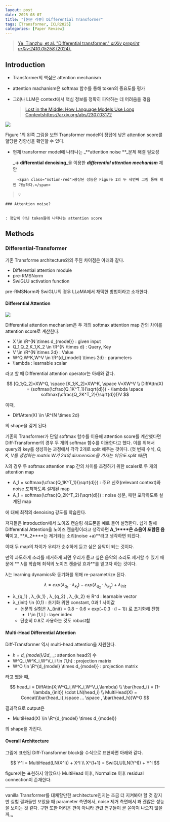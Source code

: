 ```yaml
---
layout: post
date: 2025-08-07
title: "[논문 리뷰] Differential Transformer"
tags: [Transformer, ICLR2025]
categories: [Paper Review]
---
```


> [Ye, Tianzhu, et al. "Differential transformer." ](https://arxiv.org/abs/2410.05258)[_arXiv preprint arXiv:2410.05258_](https://arxiv.org/abs/2410.05258)[ (2024).](https://arxiv.org/abs/2410.05258)



## Introduction

- Transformer의 핵심은 attention mechanism
- attention machanism은 softmax 함수를 통해 token의 중요도를 평가
- 그러나 LLM은 context에서 핵심 정보를 정확히 파악하는 데 어려움을 겪음

	> [Lost in the Middle: How Language Models Use Long Contextshttps://arxiv.org/abs/2307.03172](https://arxiv.org/abs/2307.03172)


![](https://prod-files-secure.s3.us-west-2.amazonaws.com/542b861c-36a8-4051-84e5-8804b6728dba/9083ea56-691a-4752-ae26-47f403431ac8/image.png?X-Amz-Algorithm=AWS4-HMAC-SHA256&X-Amz-Content-Sha256=UNSIGNED-PAYLOAD&X-Amz-Credential=ASIAZI2LB4663R3PMT7K%2F20250823%2Fus-west-2%2Fs3%2Faws4_request&X-Amz-Date=20250823T032755Z&X-Amz-Expires=3600&X-Amz-Security-Token=IQoJb3JpZ2luX2VjEMz%2F%2F%2F%2F%2F%2F%2F%2F%2F%2FwEaCXVzLXdlc3QtMiJIMEYCIQDrSxuHOPa%2F9%2BhqRmdPT4yqe6qSchqJYbJPSHsI%2BlFazwIhAJ0h1BkOPeY%2BMd73EefG7cdatMDbInBpBC47uhBlZV5qKv8DCCQQABoMNjM3NDIzMTgzODA1Igzo3lvR75Jm9mzo5x8q3AMNBIcYM72uuI8mHVlFi61ghtG6N6V2NxDU7v%2FMJkiPlUayfjuZ1uS81mJYLlVRelVJNZ6DpLMS1b34CfHixEy6hGeTynw7JV68k6UwHpI9MaxmbVj6jm1O9vhWZs0XAs0JS8ZDzG67IIK9ylkh9qsvb5yTb48%2FoR5eXRHhtO%2FLaA5uolO3yWEIrwLQ6142oAnUR3%2BSuHRAb06yPVRg8dCn5swmarK9w7MyCpsbgqKqIDDj0kYMlksCOkdsmxR5dMxoeGXbqB3MjNL3FZBCa20ua8I%2FBiu74Rtui%2BeOtXsM2vlm%2BAZFyQ%2BaacxO7LxBqjFKBiBiULRJMCDvUQSj67Ow4s02zjOAG6fVee2lWUk2OBsjF96BZX3wq6ncE63XFbwm%2F2JrQlgefOHN85xj%2BYr9khS4ao7XijUmS8fSlxcKa4NohMfwEtT04y1omsRsS7EGk%2Brza%2FaP4%2BJuqAgRRo4BFLS6bb%2FFBrEOYM%2FtjjDZJ1UuvqNwP8ttsrQX%2FpdgG8jkPOmewDwemPBBbRWwt41joYaMDr%2Fv3FaJdpjj%2B6R1mQcrL%2BEmNBAMuy%2FyYkTwYm6jVUGQbu6%2FyE%2FCGOxiJe11f%2F%2Btm606ok4UsS0Bjgqjva9vmdyQuPHasqjCUjCZ6KTFBjqkAfRBW8GuZ6gu9xFvlXM%2F185N20GM4IqbGGQuUl%2BSgzfZCm8wSAuJrAoYD61KWSfsKoEHkYPfepg050FZ1kG1%2FcPA%2B%2FW4xRzZTH7HtHzi87%2Bcpl%2BUJnApqAPayHKyWQCMV58mS2S%2BPzAMLva7R8kzrk2KE1JsAZooeN2p9QN0corgByc36YkbzT7XJN33ZaWjJwtIe8Aqr5FNAop7MGB0qG7t%2BAYn&X-Amz-Signature=29799bea8780601d32bd3c6487e7780dc997badfd6cb2bfb913aa9394269d54c&X-Amz-SignedHeaders=host&x-amz-checksum-mode=ENABLED&x-id=GetObject)


Figure 1의 왼쪽 그림을 보면 Transformer model이 정답에 낮은 attention score를 할당한 경향성을 확인할 수 있다.

- 현재 transformer model에 나타나는 _**attention noise **_문제 해결 필요성

	_**→ differential denoising**_을 이용한 _**differential attention mechanism**_ 제안


		<span class="notion-red">향상된 성능은 Figure 1의 두 세번째 그림 통해 확인 가능하다.</span>


> 💡 


	### Attention noise?


	: 정답이 아닌 token들에 나타나는 attention score



## Methods



### Differential-Transformer


기존 Transforme architecture와의 주된 차이점은 아래와 같다.

- Differential attention module
- pre-RMSNorm
- SwiGLU activation function

pre-RMSNorm과 SwiGLU의 경우 LLaMA에서 채택한 방법이라고 소개한다.



#### Differential Attention


![](https://prod-files-secure.s3.us-west-2.amazonaws.com/542b861c-36a8-4051-84e5-8804b6728dba/116d70b2-1963-4810-9167-f4c7d8a06e8f/image.png?X-Amz-Algorithm=AWS4-HMAC-SHA256&X-Amz-Content-Sha256=UNSIGNED-PAYLOAD&X-Amz-Credential=ASIAZI2LB4663R3PMT7K%2F20250823%2Fus-west-2%2Fs3%2Faws4_request&X-Amz-Date=20250823T032755Z&X-Amz-Expires=3600&X-Amz-Security-Token=IQoJb3JpZ2luX2VjEMz%2F%2F%2F%2F%2F%2F%2F%2F%2F%2FwEaCXVzLXdlc3QtMiJIMEYCIQDrSxuHOPa%2F9%2BhqRmdPT4yqe6qSchqJYbJPSHsI%2BlFazwIhAJ0h1BkOPeY%2BMd73EefG7cdatMDbInBpBC47uhBlZV5qKv8DCCQQABoMNjM3NDIzMTgzODA1Igzo3lvR75Jm9mzo5x8q3AMNBIcYM72uuI8mHVlFi61ghtG6N6V2NxDU7v%2FMJkiPlUayfjuZ1uS81mJYLlVRelVJNZ6DpLMS1b34CfHixEy6hGeTynw7JV68k6UwHpI9MaxmbVj6jm1O9vhWZs0XAs0JS8ZDzG67IIK9ylkh9qsvb5yTb48%2FoR5eXRHhtO%2FLaA5uolO3yWEIrwLQ6142oAnUR3%2BSuHRAb06yPVRg8dCn5swmarK9w7MyCpsbgqKqIDDj0kYMlksCOkdsmxR5dMxoeGXbqB3MjNL3FZBCa20ua8I%2FBiu74Rtui%2BeOtXsM2vlm%2BAZFyQ%2BaacxO7LxBqjFKBiBiULRJMCDvUQSj67Ow4s02zjOAG6fVee2lWUk2OBsjF96BZX3wq6ncE63XFbwm%2F2JrQlgefOHN85xj%2BYr9khS4ao7XijUmS8fSlxcKa4NohMfwEtT04y1omsRsS7EGk%2Brza%2FaP4%2BJuqAgRRo4BFLS6bb%2FFBrEOYM%2FtjjDZJ1UuvqNwP8ttsrQX%2FpdgG8jkPOmewDwemPBBbRWwt41joYaMDr%2Fv3FaJdpjj%2B6R1mQcrL%2BEmNBAMuy%2FyYkTwYm6jVUGQbu6%2FyE%2FCGOxiJe11f%2F%2Btm606ok4UsS0Bjgqjva9vmdyQuPHasqjCUjCZ6KTFBjqkAfRBW8GuZ6gu9xFvlXM%2F185N20GM4IqbGGQuUl%2BSgzfZCm8wSAuJrAoYD61KWSfsKoEHkYPfepg050FZ1kG1%2FcPA%2B%2FW4xRzZTH7HtHzi87%2Bcpl%2BUJnApqAPayHKyWQCMV58mS2S%2BPzAMLva7R8kzrk2KE1JsAZooeN2p9QN0corgByc36YkbzT7XJN33ZaWjJwtIe8Aqr5FNAop7MGB0qG7t%2BAYn&X-Amz-Signature=580f3c9daf4709b84433e78806db6e22d0e34ba2aacb977f9bb431da75a24629&X-Amz-SignedHeaders=host&x-amz-checksum-mode=ENABLED&x-id=GetObject)


Differential attention mechanism은 두 개의 softmax attention map 간의 차이를 attention score로 계산한다.

- X \in \R^{N \times d\_{model}} : given input
- Q\_1,Q\_2,K\_1,K\_2 \in \R^{N \times d} : Query, Key
- V \in \R^{N \times 2d} : Value
- W^Q,W^K,W^V \in \R^{d\_{model} \times 2d} : parameters
- \lambda : learnable scalar

라고 할 때 Differential attention operator는 아래와 같다.


$$
[Q_1;Q_2]=XW^Q, \space [K_1;K_2]=XW^K, \space V=XW^V \\
DiffAttn(X) = (softmax(\cfrac{Q_1K^T_1}{\sqrt{d}}) - \lambda \space softmax(\cfrac{Q_2K^T_2}{\sqrt{d}}))V
$$


이때,

- DiffAtten(X) \in \R^{N \times 2d}

의 shape을 갖게 된다.


기존의 Transformer가 단일 softmax 함수를 이용해 attention score를 계산했다면 Diff-Transformer의 경우 두 개의 softmax 함수를 이용한다고 했다. 이를 위해서 query와 key를 생성하는 과정에서 각각 2개로 split 해주는 것이다. <span class="notion-red">(첫 번째 수식, </span><span class="notion-red">_Q, K, V를 생성하는 matrix W가 2d의 dismension을 가지는 이유도 split 때문_</span><span class="notion-red">)</span>


 λ의 경우 두 softmax attention map 간의 차이를 조정하기 위한 scaler로 두 개의 attention map

- A\_1 = softmax(\cfrac{Q\_1K^T\_1}{\sqrt{d}}) : 주요 신호(relevant context)와 noise 포착하도록 설계된 map
- A\_1 = softmax(\cfrac{Q\_2K^T\_2}{\sqrt{d}}) : noise 성분, 패턴 포착하도록 설계된 map 

에 대해 최적의 denoising 강도를 학습한다.


저자들은 introduction에서 노이즈 캔슬링 헤드폰을 예로 들어 설명한다. 쉽게 말해 Differential Attention을 노이즈 캔슬링이라고 생각하면 **A\_1****은 소음이 포함된 음악**이고, **A\_2****는 제거되는 소리(noise +a)**라고 생각하면 되겠다. 


이때 두 map의 차이가 우리가 순수하게 듣고 싶은 음악이 되는 것이다. 


만약 과도하게 소리를 제거하게 되면 우리가 듣고 싶은 음악의 소리도 제거할 수 있기 때문에 ** λ를 학습해 최적의 노이즈 캔슬링 효과**를 얻고자 하는 것이다.


λ는 learning dynamics와 동기화를 위해 re-parametrize 된다.


$$
\lambda = exp(\lambda_{q_1} \cdot \lambda_{k_1}) - exp(\lambda_{q_2} \cdot \lambda_{k_2}) + \lambda_{init}
$$

- λ\_{q\_1} , λ\_{k\_1} , λ\_{q\_2} , λ\_{k\_2} ∈ R^d : learnable vector
- λ\_{init} \in (0,1) : 초기화 위한 constant, 0과 1 사이값
	- 논문의 실험은 λ\_{init} = 0.8 − 0.6 × exp(−0.3 · (l − 1)) 로 초기화해 진행
		- l \in [1,L] : layer index
	- 단순히 0.8로 사용하는 것도 robust함


#### **Multi-Head Differential Attention**


Diff-Transformer 역시 multi-head attention을 지원한다.

- _h = d\_{model}/2d__ _: attention head의 수
- W^Q\_i,W^K\_i,W^V\_i,i \in [1,h] : projection matrix
- W^O \in \R^{d\_{model} \times d\_{model}} : projection matrix

라고 했을 때,


$$
head_i = DiffAttn(X;W^Q_i,W^K_i,W^V_i,\lambda) \\
\bar{head_i} = (1-\lambda_{init}) \cdot LN(head_i) \\
MultiHead(X) = Concat(\bar{head_i},\space ... \space , \bar{head_h})W^O
$$


결과적으로 output은

- MultiHead(X) \in \R^{d\_{model} \times d\_{model}}

의 shape을 가진다.



#### Overall Architecture


그림에 표현된 Diff-Transformer block을 수식으로 표현하면 아래와 같다.


$$
Y^l = MultiHead(LN(X^l)) + X^l \\
X^{l+1} = SwiGLU(LN(Y^l)) + Y^l
$$


figure에는 표현하지 않았으나 MultiHead 이후, Normalize 이후 residual connection이 존재한다.


---


vanilla Transformer를 대체할만한 architecture인지는 조금 더 지켜봐야 할 것 같지만 실험 결과들만 보았을 때 parameter 측면에서, noise 제거 측면에서 꽤 괜찮은 성능을 보이는 것 같다. 구현 또한 어려운 편이 아니라 관련 연구들이 곧 쏟아져 나오지 않을까,,,

